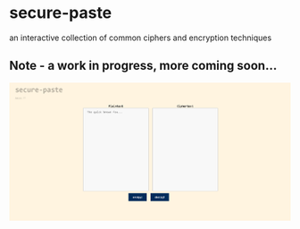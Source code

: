 # secure-paste

an interactive collection of common ciphers and encryption techniques



## Note - a work in progress, more coming soon...

![Fig.1](./assets/fig1.png)  